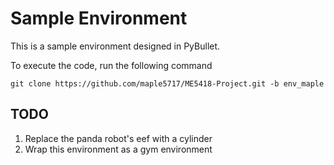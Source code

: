 # Sample Environment #

This is a sample environment designed in PyBullet. 

To execute the code, run the following command
```
git clone https://github.com/maple5717/ME5418-Project.git -b env_maple
```

## TODO ##
1. Replace the panda robot's eef with a cylinder 
2. Wrap this environment as a gym environment